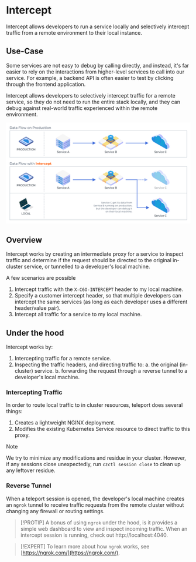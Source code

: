 # Intercept

Intercept allows developers to run a service locally and selectively intercept traffic from a remote environment to their local instance.

## Use-Case

Some services are not easy to debug by calling directly, and instead, it's far easier to rely on the interactions from higher-level services to call into our service.  For example, a backend API is often easier to test by clicking through the frontend application.

Intercept allows developers to selectively intercept traffic for a remote service, so they do not need to run the entire stack locally, and they can debug against real-world traffic experienced within the remote environment.

![Intercept Dataflow](../_media/intercept.png ':size=500')

## Overview

Intercept works by creating an intermediate proxy for a service to inspect traffic and determine if the request should be directed to the original in-cluster service, or tunnelled to a developer's local machine.

A few scenarios are possible

1. Intercept traffic with the `X-C6O-INTERCEPT` header to my local machine.
1. Specify a customer intercept header, so that multiple developers can intercept the same services (as long as each developer uses a different header/value pair).
1. Intercept all traffic for a service to my local machine.

## Under the hood

Intercept works by:

1. Intercepting traffic for a remote service.
2. Inspecting the traffic headers, and directing traffic to:
    a. the original (in-cluster) service.
    b. forwarding the request through a reverse tunnel to a developer's local machine.

### Intercepting Traffic

In order to route local traffic to in cluster resources, teleport does several things:

1. Creates a lightweight NGINX deployment.
2. Modifies the existing Kubernetes Service resource to direct traffic to this proxy.

> [!NOTE]
> We try to minimize any modifications and residue in your cluster.  However, if any sessions close unexpectedly, run `czctl session close` to clean up any leftover residue.

### Reverse Tunnel

When a teleport session is opened, the developer's local machine creates an `ngrok` tunnel to receive traffic requests from the remote cluster without changing any firewall or routing settings.

> [!PROTIP]
> A bonus of using `ngrok` under the hood, is it provides a simple web dashboard to view and inspect incoming traffic.  When an intercept session is running, check out http://localhost:4040.

> [!EXPERT]
> To learn more about how `ngrok` works, see [https://ngrok.com/](https://ngrok.com/).
